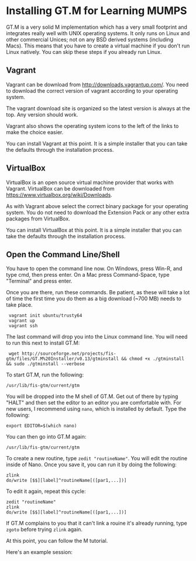 # Installing GT.M for Learning MUMPS
GT.M is a very solid M implementation which has a very small footprint and
integrates really well with UNIX operating systems. It only runs on Linux and
other commercial Unices; not on any BSD derived systems (including Macs). This
means that you have to create a virtual machine if you don't run Linux
natively. You can skip these steps if you already run Linux.

## Vagrant

Vagrant can be download from http://downloads.vagrantup.com/. You need to
download the correct version of vagrant according to your operating system.

The vagrant download site is organized so the latest version is always at the
top. Any version should work.

Vagrant also shows the operating system icons to the left of the links to make
the choice easier.

You can install Vagrant at this point. It is a simple installer that you can
take the defaults through the installation process.

## VirtualBox

VirtualBox is an open source virtual machine provider that works with Vagrant.
VirtualBox can be downloaded from https://www.virtualbox.org/wiki/Downloads.

As with Vagrant above select the correct binary package for your operating
system. You do not need to download the Extension Pack or any other extra
packages from VirtualBox.

You can install VirtualBox at this point. It is a simple installer that you can
take the defaults through the installation process.

## Open the Command Line/Shell

You have to open the command line now. On Windows, press Win-R, and type cmd,
then press enter. On a Mac press Command-Space, type "Terminal" and press enter.

Once you are there, run these commands. Be patient, as these will take a lot
of time the first time you do them as a big download (~700 MB) needs to take
place.
```
 vagrant init ubuntu/trusty64
 vagrant up
 vagrant ssh
```

The last command will drop you into the Linux command line. You will need to
run this next to install GT.M:

```
 wget http://sourceforge.net/projects/fis-gtm/files/GT.M%20Installer/v0.13/gtminstall && chmod +x ./gtminstall && sudo ./gtminstall --verbose
```

To start GT.M, run the following:

```
/usr/lib/fis-gtm/current/gtm
```

You will be dropped into the M shell of GT.M. Get out of there by typing "HALT"
and then set the editor to an editor you are comfortable with. For new users,
I recommend using `nano`, which is installed by default. Type the following:

```
export EDITOR=$(which nano)
```

You can then go into GT.M again:

```
/usr/lib/fis-gtm/current/gtm
```

To create a new routine, type `zedit "routineName"`. You will edit the routine
inside of Nano. Once you save it, you can run it by doing the following:

```
zlink
do/write [$$][label]^routineName[([par1,...])]
```

To edit it again, repeat this cycle:
```
zedit "routineName"
zlink
do/write [$$][label]^routineName[([par1,...])]
```

If GT.M complains to you that it can't link a rouine it's already running,
type `zgoto` before trying `zlink` again.

At this point, you can follow the M tutorial.

Here's an example session:


